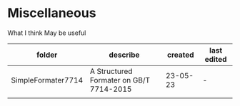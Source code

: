 # Miscellaneous

What I think May be useful



| folder             | describe                                | created  | last edited |
| ------------------ | --------------------------------------- | -------- | ----------- |
| SimpleFormater7714 | A Structured Formater on GB/T 7714-2015 | 23-05-23 | -           |
|                    |                                         |          |             |

